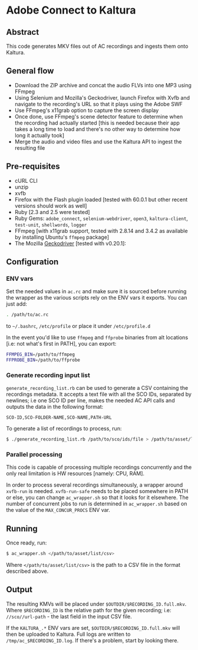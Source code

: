 # Adobe Connect to Kaltura

## Abstract
This code generates MKV files out of AC recordings and ingests them onto Kaltura.

## General flow
- Download the ZIP archive and concat the audio FLVs into one MP3 using FFmpeg
- Using Selenium and Mozilla's Geckodriver, launch Firefox with Xvfb and navigate to the recording's URL so that it plays using the Adobe SWF
- Use FFmpeg's x11grab option to capture the screen display
- Once done, use FFmpeg's scene detector feature to determine when the recording had actually started [this is needed because their app takes a long time to load and there's no other way to determine how long it actually took]
- Merge the audio and video files and use the Kaltura API to ingest the resulting file

## Pre-requisites
- cURL CLI
- unzip
- xvfb
- Firefox with the Flash plugin loaded [tested with 60.0.1 but other recent versions should work as well]
- Ruby [2.3 and 2.5 were tested]
- Ruby Gems: `adobe_connect`, `selenium-webdriver`, `open3`, `kaltura-client`, `test-unit`, `shellwords`, `logger`
- FFmpeg [with x11grab support, tested with 2.8.14 and 3.4.2 as available by installing Ubuntu's `ffmpeg` package]
- The Mozilla [Geckodriver](https://github.com/mozilla/geckodriver/releases) [tested with v0.20.1]:

## Configuration

### ENV vars
Set the needed values in `ac.rc` and make sure it is sourced before running the wrapper as the
various scripts rely on the ENV vars it exports. You can just add:
```sh
. /path/to/ac.rc
```
to `~/.bashrc`, `/etc/profile` or place it under `/etc/profile.d`

In the event you'd like to use `ffmpeg` and `ffprobe` binaries from alt locations [i.e: not what's first in PATH], you can export:
```sh
FFMPEG_BIN=/path/to/ffmpeg
FFPROBE_BIN=/path/to/ffprobe
```

### Generate recording input list
`generate_recording_list.rb` can be used to generate a CSV containing the recordings metadata.
It accepts a text file with all the SCO IDs, separated by newlines; i.e one SCO ID per line, makes the needed AC API calls and outputs the data in the following format:
```csv
SCO-ID,SCO-FOLDER-NAME,SCO-NAME,PATH-URL
```

To generate a list of recordings to process, run:
```sh
$ ./generate_recording_list.rb /path/to/sco/ids/file > /path/to/asset/list/csv
```

### Parallel processing
This code is capable of processing multiple recordings concurrently and the only real limitation is HW resources [namely: CPU, RAM].

In order to process several recordings simultaneously, a wrapper around `xvfb-run` is needed. 
`xvfb-run-safe` needs to be placed somewhere in PATH or else, you can change `ac_wrapper.sh` so
that it looks for it elsewhere.
The number of concurrent jobs to run is determined in `ac_wrapper.sh` based on the value of the `MAX_CONCUR_PROCS` ENV var.

## Running
Once ready, run:
```sh
$ ac_wrapper.sh </path/to/asset/list/csv>
``` 

Where `</path/to/asset/list/csv>` is the path to a CSV file in the format described above.



## Output
The resulting KMVs will be placed under `$OUTDIR/$RECORDING_ID.full.mkv`.
Where `$RECORDING_ID` is the relative path for the given recording; i.e: `//sco//url-path` - the last field in the input CSV file.

If the `KALTURA_.*` ENV vars are set, `$OUTDIR/$RECORDING_ID.full.mkv` will then be uploaded to Kaltura.
Full logs are written to `/tmp/ac_$RECORDING_ID.log`. If there's a problem, start by looking there.
